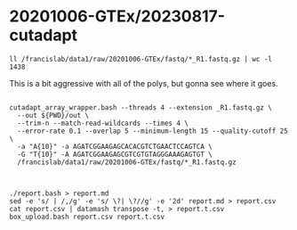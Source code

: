 
#	20201006-GTEx/20230817-cutadapt


```
ll /francislab/data1/raw/20201006-GTEx/fastq/*_R1.fastq.gz | wc -l
1438
```


This is a bit aggressive with all of the polys, but gonna see where it goes.


```

cutadapt_array_wrapper.bash --threads 4 --extension _R1.fastq.gz \
  --out ${PWD}/out \
  --trim-n --match-read-wildcards --times 4 \
  --error-rate 0.1 --overlap 5 --minimum-length 15 --quality-cutoff 25 \
  -a "A{10}" -a AGATCGGAAGAGCACACGTCTGAACTCCAGTCA \
  -G "T{10}" -A AGATCGGAAGAGCGTCGTGTAGGGAAAGAGTGT \
  /francislab/data1/raw/20201006-GTEx/fastq/*_R1.fastq.gz


```



```

./report.bash > report.md
sed -e 's/ | /,/g' -e 's/ \?| \?//g' -e '2d' report.md > report.csv
cat report.csv | datamash transpose -t, > report.t.csv
box_upload.bash report.csv report.t.csv
```

